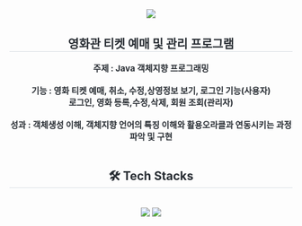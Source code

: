<div align= "center">
    <img src="https://capsule-render.vercel.app/api?type=waving&color=gradient&height=180&text=CGV%20Project&animation=fadeIn&fontColor=000000&fontSize=70" />
    </div>
    <div align= "center"> 
    <h2 style="border-bottom: 1px solid #d8dee4; color: #282d33;"> 영화관 티켓 예매 및 관리 프로그램 </h2>  
    <div style="font-weight: 700; font-size: 15px; text-align: center; color: #282d33;"> 
        주제 : Java 객체지향 프로그래밍 <br>
        <br>
        기능 : 영화 티켓 예매, 취소, 수정,상영정보 보기, 로그인 기능(사용자)  <br>
        로그인, 영화 등록,수정,삭제, 회원 조회(관리자)<br>
        <br>
        성과 : 객체생성 이해, </li>객체지향 언어의 특징 이해와 활용</li>오라클과 연동시키는 과정 파악 및 구현 </div> 
        <br>
    </div>
    <div align= "center">
    <h2 style="border-bottom: 1px solid #d8dee4; color: #282d33;"> 🛠️ Tech Stacks </h2> <br> 
    <div style="margin: 0 auto; text-align: center;" align= "center"> <img src="https://img.shields.io/badge/Java-007396?style=plastic&logo=Java&logoColor=white">
          <img src="https://img.shields.io/badge/Oracle-F80000?style=plastic&logo=Oracle&logoColor=white">
          </div>
    </div>
    
